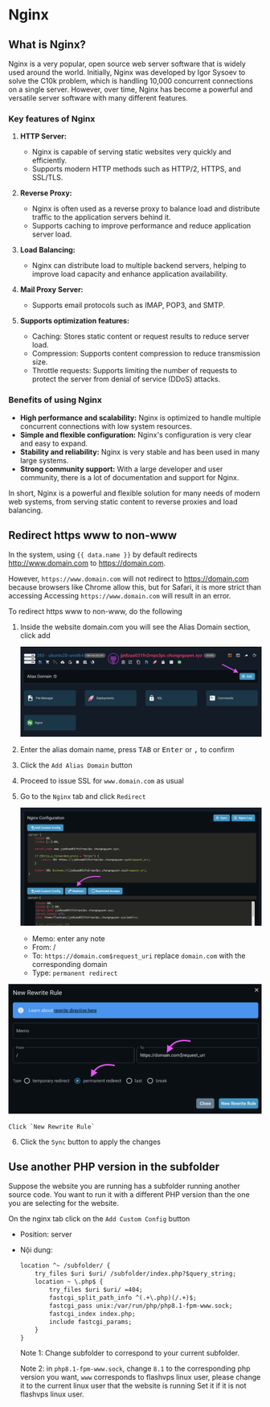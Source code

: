 <script setup>
import { data } from '../../.vitepress/config.data.ts'
</script>

# Nginx

## What is Nginx?

Nginx is a very popular, open source web server software that is widely used around the world. Initially, Nginx was developed by Igor Sysoev to solve the C10k problem, which is handling 10,000 concurrent connections on a single server. However, over time, Nginx has become a powerful and versatile server software with many different features.

### Key features of Nginx

1. **HTTP Server:**

    - Nginx is capable of serving static websites very quickly and efficiently.
    - Supports modern HTTP methods such as HTTP/2, HTTPS, and SSL/TLS.

2. **Reverse Proxy:**

    - Nginx is often used as a reverse proxy to balance load and distribute traffic to the application servers behind it.
    - Supports caching to improve performance and reduce application server load.

3. **Load Balancing:**

    - Nginx can distribute load to multiple backend servers, helping to improve load capacity and enhance application availability.

4. **Mail Proxy Server:**

    - Supports email protocols such as IMAP, POP3, and SMTP.

5. **Supports optimization features:**
    - Caching: Stores static content or request results to reduce server load.
    - Compression: Supports content compression to reduce transmission size.
    - Throttle requests: Supports limiting the number of requests to protect the server from denial of service (DDoS) attacks.

### Benefits of using Nginx

-   **High performance and scalability:** Nginx is optimized to handle multiple concurrent connections with low system resources.
-   **Simple and flexible configuration:** Nginx's configuration is very clear and easy to expand.
-   **Stability and reliability:** Nginx is very stable and has been used in many large systems.
-   **Strong community support:** With a large developer and user community, there is a lot of documentation and support for Nginx.

In short, Nginx is a powerful and flexible solution for many needs of modern web systems, from serving static content to reverse proxies and load balancing.

## Redirect https www to non-www

In the system, using `{{ data.name }}` by default redirects http://www.domain.com to https://domain.com.

However, `https://www.domain.com` will not redirect to https://domain.com because browsers like Chrome allow this, but for Safari, it is more strict than accessing Accessing `https://www.domain.com` will result in an error.

To redirect https www to non-www, do the following

1. Inside the website domain.com you will see the Alias ​​Domain section, click add

    ![](<../../images/docs/vi/server/nginx/Screenshot 2024-05-21 at 17.07.46.png>)

2. Enter the alias domain name, press <kbd>TAB</kbd> or <kbd>Enter</kbd> or <kbd>,</kbd> to confirm
3. Click the `Add Alias ​​Domain` button
4. Proceed to issue SSL for `www.domain.com` as usual
5. Go to the `Nginx` tab and click `Redirect`

    ![](<../../images/docs/vi/server/nginx/Screenshot 2024-05-21 at 18.26.49.png>)

    - Memo: enter any note
    - From: /
    - To: `https://domain.com$request_uri` replace `domain.com` with the corresponding domain
    - Type: `permanent redirect`

![](<../../images/docs/vi/server/nginx/Screenshot 2024-05-21 at 18.28.11.png>)

    Click `New Rewrite Rule`

6. Click the `Sync` button to apply the changes

## Use another PHP version in the subfolder

Suppose the website you are running has a subfolder running another source code. You want to run it with a different PHP version than the one you are selecting for the website.

On the nginx tab click on the `Add Custom Config` button

-   Position: server
-   Nội dung:

    ```nginx
    location ^~ /subfolder/ {
        try_files $uri $uri/ /subfolder/index.php?$query_string;
        location ~ \.php$ {
            try_files $uri $uri/ =404;
            fastcgi_split_path_info ^(.+\.php)(/.+)$;
            fastcgi_pass unix:/var/run/php/php8.1-fpm-www.sock;
            fastcgi_index index.php;
            include fastcgi_params;
        }
    }
    ```

    Note 1: Change subfolder to correspond to your current subfolder.

    Note 2: in `php8.1-fpm-www.sock`, change `8.1` to the corresponding php version you want, `www` corresponds to flashvps linux user, please change it to the current linux user that the website is running Set it if it is not flashvps linux user.
